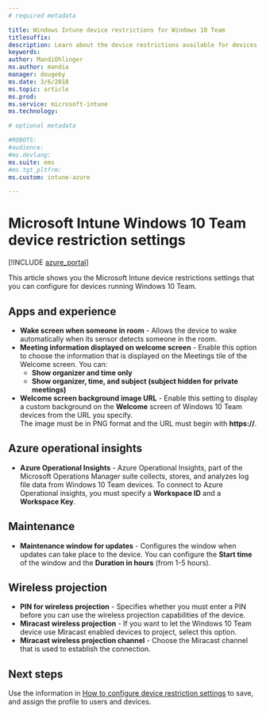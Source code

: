 ```yaml
---
# required metadata

title: Windows Intune device restrictions for Windows 10 Team
titlesuffix:
description: Learn about the device restrictions available for devices running Windows 10 Team.
keywords:
author: MandiOhlinger
ms.author: mandia
manager: dougeby
ms.date: 3/6/2018
ms.topic: article
ms.prod:
ms.service: microsoft-intune
ms.technology:

# optional metadata

#ROBOTS:
#audience:
#ms.devlang:
ms.suite: ems
#ms.tgt_pltfrm:
ms.custom: intune-azure

---
```


# Microsoft Intune Windows 10 Team device restriction settings

[!INCLUDE [azure_portal](./includes/azure_portal.md)]

This article shows you the Microsoft Intune device restrictions settings that you can configure for devices running Windows 10 Team.


## Apps and experience

- **Wake screen when someone in room** - Allows the device to wake automatically when its sensor detects someone in the room.
- **Meeting information displayed on welcome screen** - Enable this option to choose the information that is displayed on the Meetings tile of the Welcome screen. You can:
	- **Show organizer and time only**
	- **Show organizer, time, and subject (subject hidden for private meetings)**
- **Welcome screen background image URL** - Enable this setting to display a custom background on the **Welcome** screen of Windows 10 Team devices from the URL you specify.<br>The image must be in PNG format and the URL must begin with **https://**.

## Azure operational insights

- **Azure Operational Insights** - Azure Operational Insights, part of the Microsoft Operations Manager suite collects, stores, and analyzes log file data from Windows 10 Team devices.
To connect to Azure Operational insights, you must specify a **Workspace ID** and a **Workspace Key**.

## Maintenance

- **Maintenance window for updates** - Configures the window when updates can take place to the device. You can configure the **Start time** of the window and the **Duration in hours** (from 1-5 hours).

## Wireless projection

- **PIN for wireless projection** - Specifies whether you must enter a PIN before you can use the wireless projection capabilities of the device.
- **Miracast wireless projection** - If you want to let the Windows 10 Team device use Miracast enabled devices to project, select this option.
- **Miracast wireless projection channel** - Choose the Miracast channel that is used to establish the connection.


## Next steps

Use the information in [How to configure device restriction settings](device-restrictions-configure.md) to save, and assign the profile to users and devices.
